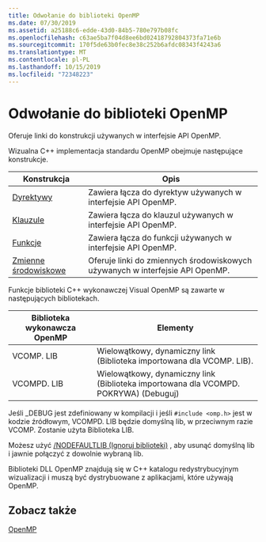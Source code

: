 ```yaml
---
title: Odwołanie do biblioteki OpenMP
ms.date: 07/30/2019
ms.assetid: a25188c6-edde-43d0-84b5-780e797b08fc
ms.openlocfilehash: c63ae5ba7f04d8ee6bd02418792804373fa71e6b
ms.sourcegitcommit: 170f5de63b0fec8e38c252b6afdc08343f4243a6
ms.translationtype: MT
ms.contentlocale: pl-PL
ms.lasthandoff: 10/15/2019
ms.locfileid: "72348223"
---
```

# <a name="openmp-library-reference"></a>Odwołanie do biblioteki OpenMP

Oferuje linki do konstrukcji używanych w interfejsie API OpenMP.

Wizualna C++ implementacja standardu OpenMP obejmuje następujące konstrukcje.

|Konstrukcja|Opis|
|---------------|-----------------|
|[Dyrektywy](openmp-directives.md)|Zawiera łącza do dyrektyw używanych w interfejsie API OpenMP.|
|[Klauzule](openmp-clauses.md)|Zawiera łącza do klauzul używanych w interfejsie API OpenMP.|
|[Funkcje](openmp-functions.md)|Zawiera łącza do funkcji używanych w interfejsie API OpenMP.|
|[Zmienne środowiskowe](openmp-environment-variables.md)|Oferuje linki do zmiennych środowiskowych używanych w interfejsie API OpenMP.|

Funkcje biblioteki C++ wykonawczej Visual OpenMP są zawarte w następujących bibliotekach.

|Biblioteka wykonawcza OpenMP|Elementy|
|------------------------------|---------------------|
|VCOMP. LIB|Wielowątkowy, dynamiczny link (Biblioteka importowana dla VCOMP. LIB).|
|VCOMPD. LIB|Wielowątkowy, dynamiczny link (Biblioteka importowana dla VCOMPD. POKRYWA) (Debuguj)|

Jeśli _DEBUG jest zdefiniowany w kompilacji i jeśli `#include <omp.h>` jest w kodzie źródłowym, VCOMPD. LIB będzie domyślną lib, w przeciwnym razie VCOMP. Zostanie użyta Biblioteka LIB.

Możesz użyć [/NODEFAULTLIB (Ignoruj biblioteki)](../../../build/reference/nodefaultlib-ignore-libraries.md) , aby usunąć domyślną lib i jawnie połączyć z dowolnie wybraną lib.

Biblioteki DLL OpenMP znajdują się w C++ katalogu redystrybucyjnym wizualizacji i muszą być dystrybuowane z aplikacjami, które używają OpenMP.

## <a name="see-also"></a>Zobacz także

[OpenMP](../../../parallel/openmp/openmp-in-visual-cpp.md)
